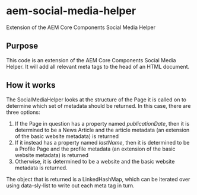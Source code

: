 # aem-social-media-helper
Extension of the AEM Core Components Social Media Helper

## Purpose
This code is an extension of the AEM Core Components Social Media Helper. It will add all relevant meta tags to the head of an HTML document.

## How it works
The SocialMediaHelper looks at the structure of the Page it is called on to determine which set of metadata should be returned. In this case, there are three options:

1. If the Page in question has a property named _publicationDate_, then it is determined to be a News Article and the article metadata (an extension of the basic website metadata) is returned
2. If it instead has a property named _lastName_, then it is determined to be a Profile Page and the profile metadata (an extension of the basic website metadata) is returned
3. Otherwise, it is determined to be a website and the basic website metadata is returned.

The object that is returned is a LinkedHashMap, which can be iterated over using data-sly-list to write out each meta tag in turn.

